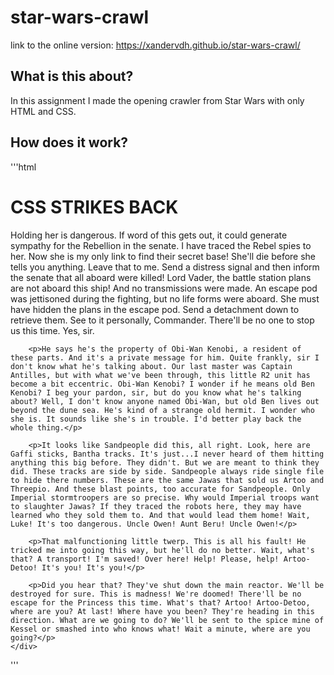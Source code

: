 # star-wars-crawl

link to the online version: https://xandervdh.github.io/star-wars-crawl/

## What is this about?
In this assignment I made the opening crawler from Star Wars with only HTML and CSS.

## How does it work?
'''html
<div id="starwars">
    <div id="crawl">
        <h1>CSS STRIKES BACK</h1>
        <p>Holding her is dangerous. If word of this gets out, it could generate sympathy for the Rebellion in the senate. I have traced the Rebel spies to her. Now she is my only link to find their secret base! She'll die before she tells you anything. Leave that to me. Send a distress signal and then inform the senate that all aboard were killed! Lord Vader, the battle station plans are not aboard this ship! And no transmissions were made. An escape pod was jettisoned during the fighting, but no life forms were aboard. She must have hidden the plans in the escape pod. Send a detachment down to retrieve them. See to it personally, Commander. There'll be no one to stop us this time. Yes, sir.</p>

        <p>He says he's the property of Obi-Wan Kenobi, a resident of these parts. And it's a private message for him. Quite frankly, sir I don't know what he's talking about. Our last master was Captain Antilles, but with what we've been through, this little R2 unit has become a bit eccentric. Obi-Wan Kenobi? I wonder if he means old Ben Kenobi? I beg your pardon, sir, but do you know what he's talking about? Well, I don't know anyone named Obi-Wan, but old Ben lives out beyond the dune sea. He's kind of a strange old hermit. I wonder who she is. It sounds like she's in trouble. I'd better play back the whole thing.</p>

        <p>It looks like Sandpeople did this, all right. Look, here are Gaffi sticks, Bantha tracks. It's just...I never heard of them hitting anything this big before. They didn't. But we are meant to think they did. These tracks are side by side. Sandpeople always ride single file to hide there numbers. These are the same Jawas that sold us Artoo and Threepio. And these blast points, too accurate for Sandpeople. Only Imperial stormtroopers are so precise. Why would Imperial troops want to slaughter Jawas? If they traced the robots here, they may have learned who they sold them to. And that would lead them home! Wait, Luke! It's too dangerous. Uncle Owen! Aunt Beru! Uncle Owen!</p>

        <p>That malfunctioning little twerp. This is all his fault! He tricked me into going this way, but he'll do no better. Wait, what's that? A transport! I'm saved! Over here! Help! Please, help! Artoo-Detoo! It's you! It's you!</p>

        <p>Did you hear that? They've shut down the main reactor. We'll be destroyed for sure. This is madness! We're doomed! There'll be no escape for the Princess this time. What's that? Artoo! Artoo-Detoo, where are you? At last! Where have you been? They're heading in this direction. What are we going to do? We'll be sent to the spice mine of Kessel or smashed into who knows what! Wait a minute, where are you going?</p>
    </div>
</div>
'''